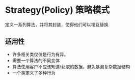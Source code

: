 # Strategy(Policy) 策略模式
定义一系列算法，并将其封装，使得他们可以相互替换

## 适用性
- 许多相关类仅仅是行为有异。
- 需要一个算法的不同变体
- 算法使用客户不应该知道/获取的数据，避免暴漏复杂数据结构
- 一个类定义了多种行为
